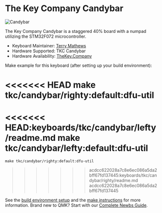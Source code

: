 # The Key Company Candybar

![Candybar](https://cdn.shopify.com/s/files/1/1679/2319/articles/CandyBar_Promo_400x225_1000x.jpg?v=1538150501)

The Key Company Candybar is a staggered 40% board with a numpad utilizing the STM32F072 microcontroller.

* Keyboard Maintainer: [Terry Mathews](https://github.com/TerryMathews/)
* Hardware Supported: TKC Candybar
* Hardware Availability: [TheKey.Company](https://thekey.company/collections/candybar)

Make example for this keyboard (after setting up your build environment):

<<<<<<< HEAD
    make tkc/candybar/righty:default:dfu-util
=======
<<<<<<< HEAD:keyboards/tkc/candybar/lefty/readme.md
    make tkc/candybar/lefty:default:dfu-util
=======
    make tkc/candybar/righty:default:dfu-util
>>>>>>> acdcc622028a7c8e6ec086a5da2bff67fd137445:keyboards/tkc/candybar/righty/readme.md
>>>>>>> acdcc622028a7c8e6ec086a5da2bff67fd137445

See the [build environment setup](https://docs.qmk.fm/#/getting_started_build_tools) and the [make instructions](https://docs.qmk.fm/#/getting_started_make_guide) for more information. Brand new to QMK? Start with our [Complete Newbs Guide](https://docs.qmk.fm/#/newbs).
